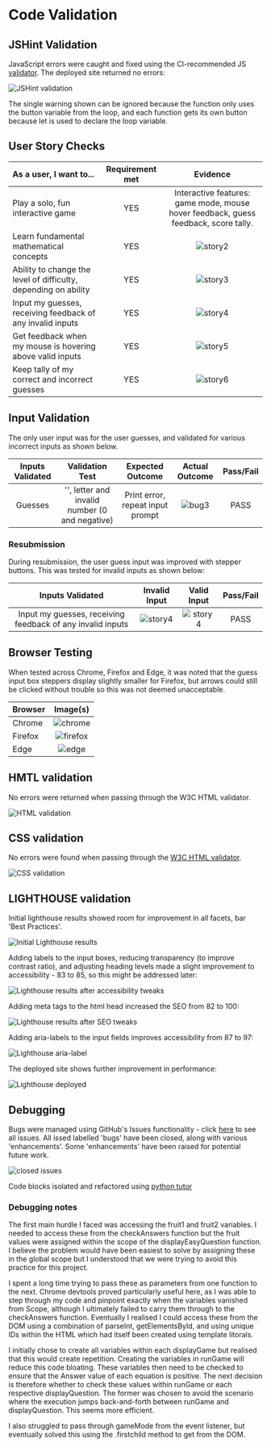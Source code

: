 # Code Validation

## JSHint Validation

JavaScript errors were caught and fixed using the CI-recommended JS [validator](https://jshint.com/). The deployed site returned no errors:

![JSHint validation](docs/screenshots/jshint-validation.png)

The single warning shown can be ignored because the function only uses the button variable from the loop, and each function gets its own button because let is used to declare the loop variable.

## User Story Checks

| As a user, I want to... | Requirement met | Evidence |
| :---------------------- | :------------: | :-------: |
| Play a solo, fun interactive game | YES | Interactive features: game mode, mouse hover feedback, guess feedback, score tally. |
| Learn fundamental mathematical concepts | YES | ![story2](docs/testing/user_stories/story2.png) |
| Ability to change the level of difficulty, depending on ability | YES | ![story3](docs/testing/user_stories/story3.png) |
| Input my guesses, receiving feedback of any invalid inputs | YES | ![story4](docs/testing/user_stories/story4.png) |
| Get feedback when my mouse is hovering above valid inputs | YES | ![story5](docs/testing/user_stories/story5.png) |
| Keep tally of my correct and incorrect guesses | YES | ![story6](docs/testing/user_stories/story6.png) |


## Input Validation

The only user input was for the user guesses, and validated for various incorrect inputs as shown below.

| Inputs Validated | Validation Test | Expected Outcome | Actual Outcome | Pass/Fail |
| :--------------: | :-------------: | :--------------: | :------------: | :-------: |
| Guesses | '', letter and invalid number (0 and negative) | Print error, repeat input prompt | ![bug3](docs/testing/bugs/3fix_guess.png) | PASS |

### Resubmission

During resubmission, the user guess input was improved with stepper buttons. This was tested for invalid inputs as shown below:

| Inputs Validated | Invalid Input | Valid Input | Pass/Fail |
| :-: | :-----------: | :---------: | :-------: |
| Input my guesses, receiving feedback of any invalid inputs | ![story4](docs/testing/user_stories/invalid-input.png) | ![story4](docs/testing/user_stories/valid-input.png) | PASS |

## Browser Testing

When tested across Chrome, Firefox and Edge, it was noted that the guess input box steppers display slightly smaller for Firefox, but arrows could still be clicked without trouble so this was not deemed unacceptable.

| Browser | Image(s) |
| ------- | :------: |
| Chrome | ![chrome](docs/testing/browsers/chrome.png) |
| Firefox | ![firefox](docs/testing/browsers/firefox.png) |
| Edge | ![edge](docs/testing/browsers/edge.png) |


## HMTL validation

No errors were returned when passing through the W3C HTML validator.

![HTML validation](docs/screenshots/w3c-html-validation.png)

## CSS validation

No errors were found when passing through the [W3C HTML validator](http://jigsaw.w3.org/css-validator/validator?lang=en&profile=css3svg&uri=https%3A%2F%2Falanjameschapman.github.io%2Ffruity-fun%2F&usermedium=all&vextwarning=&warning=1).

![CSS validation](docs/screenshots/w3c-css-validation.png)

## LIGHTHOUSE validation

Initial lighthouse results showed room for improvement in all facets, bar 'Best Practices'.

![Initial Lighthouse results](docs/testing/lighthouse/lighthouse-initial.png)

Adding labels to the input boxes, reducing transparency (to improve contrast ratio), and adjusting heading levels made a slight improvement to accessibility - 83 to 85, so this might be addressed later:

![Lighthouse results after accessibility tweaks](docs/testing/lighthouse/lighthouse-labels-transparency-headings.png)

Adding meta tags to the html head increased the SEO from 82 to 100:

![Lighthouse results after SEO tweaks](docs/testing/lighthouse/lighthouse-meta-tags.png)

Adding aria-labels to the input fields improves accessibility from 87 to 97:

![Lighthouse aria-label](docs/testing/lighthouse/lighthouse-aria-label.png)

The deployed site shows further improvement in performance:

![Lighthouse deployed](docs/testing/lighthouse/lighthouse-deployed.png)

## Debugging

Bugs were managed using GitHub's Issues functionality - click [here](https://github.com/alanjameschapman/fruity-fun/issues?q=is%3Aissue+is%3Aclosed) to see all issues. All issed labelled 'bugs' have been closed, along with various 'enhancements'. Some 'enhancements' have been raised for potential future work.

![closed issues](docs/testing/bugs/issues-closed.png)

Code blocks isolated and refactored using [python tutor](<https://pythontutor.com/>)

### Debugging notes

The first main hurdle I faced was accessing the fruit1 and fruit2 variables. I needed to access these from the checkAnswers function but the fruit values were assigned within the scope of the displayEasyQuestion function. I believe the problem would have been easiest to solve by assigning these in the global scope but I understood that we were trying to avoid this practice for this project.

I spent a long time trying to pass these as parameters from one function to the next. Chrome devtools proved particularly useful here, as I was able to step through my code and pinpoint exactly when the variables vanished from Scope, although I ultimately failed to carry them through to the checkAnswers function. Eventually I realised I could access these from the DOM using a combination of parseInt, getElementsById, and using unique IDs within the HTML which had itself been created using template litorals.

I initially chose to create all variables within each displayGame but realised that this would create repetition. Creating the variables in runGame will reduce this code bloating. These variables then need to be checked to ensure that the Answer value of each equation is positive. The next decision is therefore whether to check these values within runGame or each respective displayQuestion. The former was chosen to avoid the scenario where the execution jumps back-and-forth between runGame and displayQuestion. This seems more efficient.

I also struggled to pass through gameMode from the event listener, but eventually solved this using the .firstchild method to get from the DOM.